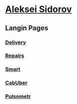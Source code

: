 # [Aleksei Sidorov](alekseisidorov1994.github.io)

## Langin Pages
### [Delivery](https://alekseisidorov1994.github.io/landingPage/glopt/src/)
### [Repairs](https://alekseisidorov1994.github.io/landingPage/pageBuild/src/)
### [Smart](https://alekseisidorov1994.github.io/landingPage/pagefms/src/)
### [CabUber](https://alekseisidorov1994.github.io/landingPage/uberCab/src/)
### [Pulsometr](https://alekseisidorov1994.github.io/landingPage/pulsometr/dist/)
